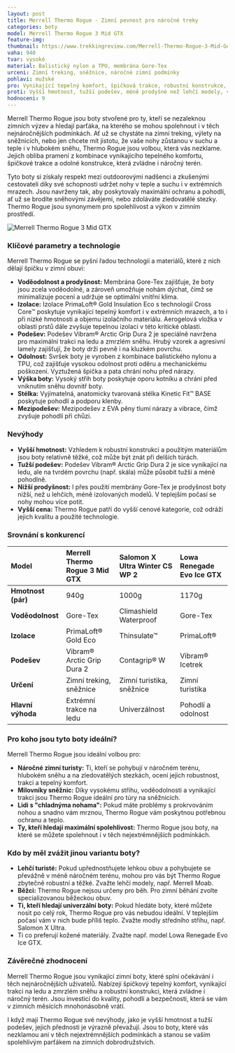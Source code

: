```yaml
---
layout: post
title: Merrell Thermo Rogue - Zimní pevnost pro náročné treky
categories: boty
model: Merrell Thermo Rogue 3 Mid GTX
feature-img: 
thumbnail: https://www.trekkingreview.com/Merrell-Thermo-Rogue-3-Mid-Gore-Tex_912_1_200026.jpg
vaha: 940
tvar: vysoké
material: Balistický nylon a TPU, membrána Gore-Tex
urceni: Zimní treking, sněžnice, náročné zimní podmínky
pohlavi: mužské
pro: Vynikající tepelný komfort, špičková trakce, robustní konstrukce, voděodolnost.
proti: Vyšší hmotnost, tužší podešev, méně prodyšné než lehčí modely, vyšší cena.
hodnoceni: 9
---
```


Merrell Thermo Rogue jsou boty stvořené pro ty, kteří se nezaleknou zimních výzev a hledají parťáka, na kterého se mohou spolehnout i v těch nejnáročnějších podmínkách. Ať už se chystáte na zimní treking, výlety na sněžnicích, nebo jen chcete mít jistotu, že vaše nohy zůstanou v suchu a teple i v hlubokém sněhu, Thermo Rogue jsou volbou, která vás nezklame. Jejich obliba pramení z kombinace vynikajícího tepelného komfortu, špičkové trakce a odolné konstrukce, která zvládne i náročný terén.

Tyto boty si získaly respekt mezi outdoorovými nadšenci a zkušenými cestovateli díky své schopnosti udržet nohy v teple a suchu i v extrémních mrazech. Jsou navrženy tak, aby poskytovaly maximální ochranu a pohodlí, ať už se brodíte sněhovými závějemi, nebo zdoláváte zledovatělé stezky.  Thermo Rogue jsou synonymem pro spolehlivost a výkon v zimním prostředí.

![Merrell Thermo Rogue 3 Mid GTX](https://res.cloudinary.com/dvwv5cne3/image/fetch/w_auto,h_450,c_fill,g_auto,f_auto,q_auto/https://assets-global.website-files.com/5cb101a02edee007b47d60fa/601080e6bc489a7da743d471_merrell%20thermo%20rogue%203%20mid%20gtx%20mrlm_j036397_091420_f21_000.jpg)

### **Klíčové parametry a technologie**

Merrell Thermo Rogue se pyšní řadou technologií a materiálů, které z nich dělají špičku v zimní obuvi:

*   **Voděodolnost a prodyšnost:** Membrána Gore-Tex zajišťuje, že boty jsou zcela voděodolné, a zároveň umožňuje nohám dýchat, čímž se minimalizuje pocení a udržuje se optimální vnitřní klima.
*   **Izolace:** Izolace PrimaLoft® Gold Insulation Eco s technologií Cross Core™ poskytuje vynikající tepelný komfort i v extrémních mrazech, a to i při nízké hmotnosti a objemu izolačního materiálu. Aerogelová vložka v oblasti prstů dále zvyšuje tepelnou izolaci v této kritické oblasti.
*   **Podešev:** Podešev Vibram® Arctic Grip Dura 2 je speciálně navržena pro maximální trakci na ledu a zmrzlém sněhu.  Hrubý vzorek a agresivní lamely zajišťují, že boty drží pevně i na kluzkém povrchu.
*   **Odolnost:** Svršek boty je vyroben z kombinace balistického nylonu a TPU, což zajišťuje vysokou odolnost proti oděru a mechanickému poškození. Vyztužená špička a pata chrání nohu před nárazy.
*   **Výška boty:** Vysoký střih boty poskytuje oporu kotníku a chrání před vniknutím sněhu dovnitř boty.
*   **Stélka:** Vyjímatelná, anatomicky tvarovaná stélka Kinetic Fit™ BASE poskytuje pohodlí a podporu klenby.
*   **Mezipodešev:** Mezipodešev z EVA pěny tlumí nárazy a vibrace, čímž zvyšuje pohodlí při chůzi.

### **Nevýhody**

*   **Vyšší hmotnost:** Vzhledem k robustní konstrukci a použitým materiálům jsou boty relativně těžké, což může být znát při delších túrách.
*   **Tužší podešev:** Podešev Vibram® Arctic Grip Dura 2 je sice vynikající na ledu, ale na tvrdém povrchu (např. skála) může působit tužší a méně pohodlně.
*   **Nižší prodyšnost:** I přes použití membrány Gore-Tex je prodyšnost boty nižší, než u lehčích, méně izolovaných modelů. V teplejším počasí se nohy mohou více potit.
*   **Vyšší cena:**  Thermo Rogue patří do vyšší cenové kategorie, což odráží jejich kvalitu a použité technologie.

### **Srovnání s konkurencí**

| Model                               | Merrell Thermo Rogue 3 Mid GTX | Salomon X Ultra Winter CS WP 2 | Lowa Renegade Evo Ice GTX |
| :---------------------------------- | :----------------------------- | :----------------------------- | :-------------------------- |
| **Hmotnost (pár)**                    | 940g                           | 1000g                          | 1170g                       |
| **Voděodolnost**                     | Gore-Tex                       | Climashield Waterproof         | Gore-Tex                    |
| **Izolace**                         | PrimaLoft® Gold Eco            | Thinsulate™                    | PrimaLoft®                  |
| **Podešev**                         | Vibram® Arctic Grip Dura 2      | Contagrip® W                   | Vibram® Icetrek             |
| **Určení**                          | Zimní treking, sněžnice         | Zimní turistika, sněžnice    | Zimní turistika             |
| **Hlavní výhoda**                   | Extrémní trakce na ledu         | Univerzálnost                 | Pohodlí a odolnost          |

### **Pro koho jsou tyto boty ideální?**

Merrell Thermo Rogue jsou ideální volbou pro:

*   **Náročné zimní turisty:** Ti, kteří se pohybují v náročném terénu, hlubokém sněhu a na zledovatělých stezkách, ocení jejich robustnost, trakci a tepelný komfort.
*   **Milovníky sněžnic:** Díky vysokému střihu, voděodolnosti a vynikající trakci jsou Thermo Rogue ideální pro túry na sněžnicích.
*   **Lidi s "chladnýma nohama":** Pokud máte problémy s prokrvováním nohou a snadno vám mrznou, Thermo Rogue vám poskytnou potřebnou ochranu a teplo.
*   **Ty, kteří hledají maximální spolehlivost:** Thermo Rogue jsou boty, na které se můžete spolehnout i v těch nejextrémnějších podmínkách.

### **Kdo by měl zvážit jinou variantu boty?**

*   **Lehčí turisté:** Pokud upřednostňujete lehkou obuv a pohybujete se převážně v méně náročném terénu, mohou pro vás být Thermo Rogue zbytečně robustní a těžké. Zvažte lehčí modely, např. Merrell Moab.
*   **Běžci:** Thermo Rogue nejsou určeny pro běh. Pro zimní běhání zvolte specializovanou běžeckou obuv.
*   **Ti, kteří hledají univerzální boty:** Pokud hledáte boty, které můžete nosit po celý rok, Thermo Rogue pro vás nebudou ideální. V teplejším počasí vám v nich bude příliš teplo. Zvažte modly středního střihu, např. Salomon X Ultra.
*   Ti co preferují kožené materiály. Zvažte např. model Lowa Renegade Evo Ice GTX.

### **Závěrečné zhodnocení**

Merrell Thermo Rogue jsou vynikající zimní boty, které splní očekávání i těch nejnáročnějších uživatelů. Nabízejí špičkový tepelný komfort, vynikající trakci na ledu a zmrzlém sněhu a robustní konstrukci, která zvládne i náročný terén.  Jsou investicí do kvality, pohodlí a bezpečnosti, která se vám v zimních měsících mnohonásobně vrátí.

I když mají Thermo Rogue své nevýhody, jako je vyšší hmotnost a tužší podešev, jejich přednosti je výrazně převažují.  Jsou to boty, které vás nezklamou ani v těch nejextrémnějších podmínkách a stanou se vaším spolehlivým parťákem na zimních dobrodružstvích.